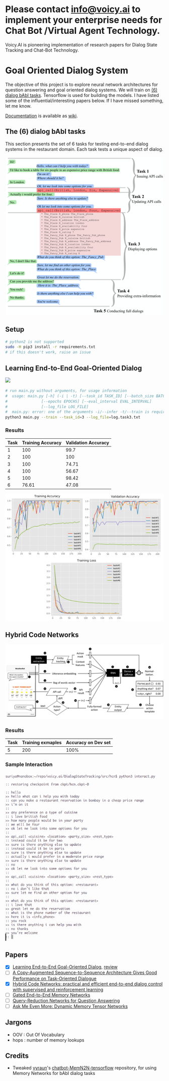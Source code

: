 # Please contact info@voicy.ai to implement your enterprise needs for Chat Bot /Virtual Agent Technology.
Voicy.AI is pioneering implementation of research papers for Dialog State Tracking and Chat-Bot Technology. 

# Goal Oriented Dialog System

The objective of this project is to explore neural network architectures for question answering and goal oriented dialog systems. We will train on [(6) dialog bAbI tasks](https://research.fb.com/downloads/babi/). Tensorflow is used for building the models. I have listed some of the influential/interesting papers below. If I have missed something, let me know.

[Documentation](https://github.com/voicy-ai/DialogStateTracking/wiki) is available as [wiki](https://github.com/voicy-ai/DialogStateTracking/wiki).


## The (6) dialog bAbI tasks


This section presents the set of 6 tasks for testing end-to-end dialog systems in the restaurant domain. Each task tests a unique aspect of dialog. 

![](images/tasks.png)


## Setup

```bash
# python2 is not supported
sudo -H pip3 install -r requirements.txt
# if this doesn't work, raise an issue
```

## Learning End-to-End Goal-Oriented Dialog

![](https://camo.githubusercontent.com/ba1c7dbbccc5dd51d4a76cc6ef849bca65a9bf4d/687474703a2f2f692e696d6775722e636f6d2f6e7638394a4c632e706e67)

```bash
# run main.py without arguments, for usage information
#  usage: main.py [-h] (-i | -t) [--task_id TASK_ID] [--batch_size BATCH_SIZE]
#               [--epochs EPOCHS] [--eval_interval EVAL_INTERVAL]
#               [--log_file LOG_FILE]
#  main.py: error: one of the arguments -i/--infer -t/--train is required
python3 main.py --train --task_id=3 --log_file=log.task3.txt
```

### Results

Task  |  Training Accuracy  |  Validation Accuracy  |
------|---------------------|-----------------------|
1     |  100	              |  99.7		            |
2     |  100                |  100		            |
3     |  100               |  74.71		            |
4     |  100               |  56.67		            |
5     |  100               |  98.42		            |
6     |  76.61               |  47.08		            |

![](plots/collage.png)


## Hybrid Code Networks


![](images/hcn-block-diagram.png)

### Results


Task  |  Training exmaples   |  Accuracy on Dev set  |
------|---------------------|-----------------------|
5     |  200	              |  100%		            |

### Sample Interaction


![](images/hcn-interaction.png)


## Papers

- [x] [Learning End-to-End Goal-Oriented Dialog](https://arxiv.org/abs/1605.07683), [review](https://openreview.net/forum?id=S1Bb3D5gg)
- [ ] [A Copy-Augmented Sequence-to-Sequence Architecture Gives Good Performance on Task-Oriented Dialogue](https://www.semanticscholar.org/paper/A-Copy-Augmented-Sequence-to-Sequence-Architecture-Eric-Manning/3931e8406468948e8979a24454c05d448c46815e)
- [x] [Hybrid Code Networks: practical and efficient end-to-end dialog control with supervised and reinforcement learning](https://www.semanticscholar.org/paper/Hybrid-Code-Networks-practical-and-efficient-end-Williams-Asadi/0fbc76d570d68e6bd3c9701c6fcb2efa91659eb3)
- [ ] [Gated End-to-End Memory Networks](https://www.semanticscholar.org/paper/Gated-End-to-End-Memory-Networks-Perez-Liu/46977c2e7a812e37f32eb05ba6ad16e03ee52906)
- [ ] [Query-Reduction Networks for Question Answering](https://arxiv.org/abs/1606.04582)
- [ ] [Ask Me Even More: Dynamic Memory Tensor Networks](https://arxiv.org/abs/1703.03939)

## Jargons

- OOV : Out Of Vocabulary
- hops : number of memory lookups

## Credits

- Tweaked [vyraun](https://github.com/vyraun/chatbot-MemN2N-tensorflow)'s [chatbot-MemN2N-tensorflow](https://github.com/vyraun/chatbot-MemN2N-tensorflow) repository, for using Memory Networks for bAbI dialog tasks
